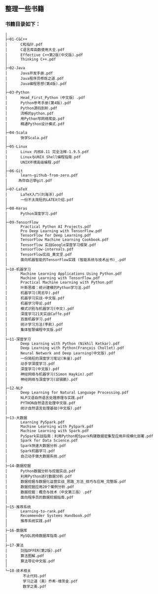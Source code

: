 ## 整理一些书籍

### 书籍目录如下：

	│
	├─01-C&C++
	│      C和指针.pdf
	│      C语言库函数使用大全.pdf
	│      Effective C++第2版(中文版).pdf
	│      Thinking C++.pdf
	│
	├─02-Java
	│      Java开发手册.pdf
	│      Java程序员修炼之道.pdf
	│      Java编程思想(第4版).pdf
	│
	├─03-Python
	│      Head_First_Python（中文版）.pdf
	│      Python参考手册(第4版).pdf
	│      Python源码剖析.pdf
	│      流畅的python.pdf
	│      用Python写网络爬虫.pdf
	│      精通Python设计模式.pdf
	│
	├─04-Scala
	│      快学Scala.pdf
	│
	├─05-Linux
	│      Linux 内核0.11 完全注释-1.9.5.pdf
	│      Linux与UNIX Shell编程指南.pdf
	│      UNIX环境高级编程.pdf
	│
	├─06-Git
	│      learn-github-from-zero.pdf
	│　　　為你自己學git.pdf
	│
	├─07-LaTeX
	│      LaTeX入门(刘海洋).pdf
	│      一份不太简短的LATEX介绍.pdf
	│
	├─08-Keras
	│      Python深度学习.pdf
	│
	├─09-TensorFlow
	│      Practical Python AI Projects.pdf
	│      Pro Deep Learning with TensorFlow.pdf
	│      TensorFlow for Deep Learning.pdf
	│      TensorFlow Machine Learning Cookbook.pdf
	│      Tensorflow 实战Google深度学习框架.pdf
	│      tensorflow-internals.pdf
	│      TensorFlow实战_黄文坚.pdf
	│      面向机器智能的TensorFlow实践 (智能系统与技术丛书)_.pdf
	│
	├─10-机器学习
	│      Machine Learning Applications Using Python.pdf
	│      Machine Learning with TensorFlow.pdf
	│      Practical Machine Learning with Python.pdf
	│      叶斯思维：统计建模的Python学习法.pdf
	│      机器学习(周志华).pdf
	│      机器学习实战-中文版.pdf
	│      机器学习导论.pdf
	│      模式识别与机器学习(中文).pdf
	│      深度学习21天实战Caffe.pdf
	│      百面机器学习.pdf
	│      统计学习方法(李航).pdf
	│      集体智慧编程中文版.pdf
	│
	├─11-深度学习
	│      Deep Learning with Python (Nikhil Ketkar).pdf
	│      Deep Learning with Python(François Chollet).pdf
	│      Neural Network and Deep Learning(中文版).pdf
	│      一份简短的深度学习笔记(朱鉴).pdf
	│      动⼿学深度学习.pdf
	│      深度学习(中文版).pdf
	│      神经网络与机器学习(Simon Haykin).pdf
	│      神经网络与深度学习(邱锡鹏).pdf
	│
	├─12-NLP
	│      Deep Learning for Natural Language Processing.pdf
	│      NLP汉语自然语言处理原理与实践.pdf
	│      PYTHON自然语言处理中文版.pdf
	│      统计自然语言处理基础(中文版).pdf
	│
	├─13-大数据
	│      Learning PySpark.pdf
	│      Machine Learning with PySpark.pdf
	│      Machine Learning with Spark.pdf
	│      PySpark实战指南：利用Python和Spark构建数据密集型应用并规模化部署.pdf
	│      Spark for Data Science.pdf
	│      Spark快速大数据分析.pdf
	│      Spark机器学习.pdf
	│      自己动手做大数据系统.pdf
	│
	├─14-数据挖掘
	│      Python数据分析与挖掘实战.pdf
	│      利用Python进行数据分析.pdf
	│      数据挖掘与数据化运营实战_思路_方法_技巧与应用_完整版.pdf
	│      数据挖掘应用20个案例分析.pdf
	│      数据挖掘：概念与技术（中文第三版）.pdf
	│      面向程序员的数据挖掘指南.pdf
	│
	├─15-推荐系统
	│      Learning-to-rank.pdf
	│      Recommender Systems Handbook.pdf
	│      推荐系统实践.pdf
	│
	├─16-数据库
	│      MySQL网络数据库指南.pdf
	│
	├─17-算法
	│      剑指OFFER(第2版).pdf
	│      算法图解.pdf
	│      算法导论中文版.pdf
	│
	└─18-技术相关
			不止代码.pdf
			学习之道（美）乔希·维茨金.pdf
			数学之美.pdf
